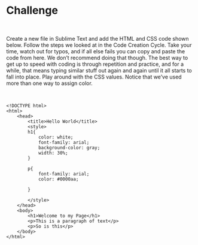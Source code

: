 Challenge
=========

 

Create a new file in Sublime Text and add the HTML and CSS code shown below.
Follow the steps we looked at in the Code Creation Cycle. Take your time, watch
out for typos, and if all else fails you can copy and paste the code from here.
We don’t recommend doing that though. The best way to get up to speed with
coding is through repetition and practice, and for a while, that means typing
similar stuff out again and again until it all starts to fall into place. Play
around with the CSS values. Notice that we’ve used more than one way to assign
color.

 

~~~~~~~~~~~~~~~~~~~~~~~~~~~~~~~~~~~~~~~~~~~~~~~~~~~~~~~~~~~~~~~~~~~~~~~~~~~~~~~~
<!DOCTYPE html>
<html>
    <head>
        <title>Hello World</title>
        <style>
        h1{
            color: white;
            font-family: arial;
            background-color: gray;
            width: 30%;
        }
 
        p{
            font-family: arial;
            color: #0000aa;
 
        }
 
        </style>
    </head>
    <body>
        <h1>Welcome to my Page</h1>
        <p>This is a paragraph of text</p>
        <p>So is this</p>
    </body>
</html>
~~~~~~~~~~~~~~~~~~~~~~~~~~~~~~~~~~~~~~~~~~~~~~~~~~~~~~~~~~~~~~~~~~~~~~~~~~~~~~~~
